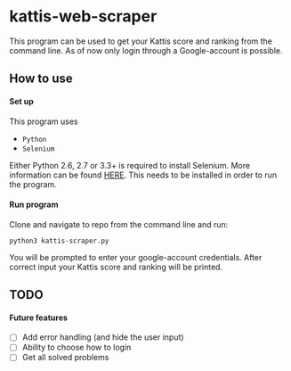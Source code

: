 # kattis-web-scraper

This program can be used to get your Kattis score and ranking from the command line. As of now only login through a Google-account is possible.

## How to use
#### Set up
This program uses

- `Python`
- `Selenium`

Either Python 2.6, 2.7 or 3.3+ is required to install Selenium. More information can be found [HERE](https://selenium-python.readthedocs.io/installation.html). This needs to be installed in order to run the program.

#### Run program
Clone and navigate to repo from the command line and run:

``python3 kattis-scraper.py``

You will be prompted to enter your google-account credentials. After correct input your Kattis score and ranking will be printed.


## TODO
#### Future features
- [ ] Add error handling (and hide the user input)
- [ ] Ability to choose how to login
- [ ] Get all solved problems
